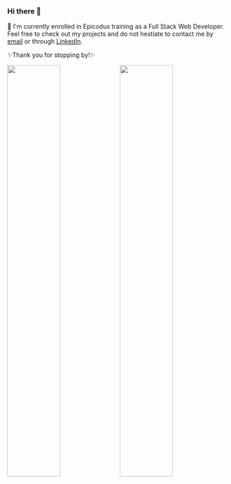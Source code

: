 ### Hi there 👋

<!--
**EricStratton/EricStratton** is a ✨ _special_ ✨ repository because its `README.md` (this file) appears on your GitHub profile.

Here are some ideas to get you started:

- 🔭 I’m currently working on ...
- 🌱 I’m currently learning ...
- 👯 I’m looking to collaborate on ...
- 🤔 I’m looking for help with ...
- 💬 Ask me about ...
- 📫 How to reach me: ...
- 😄 Pronouns: ...
- ⚡ Fun fact: ...
-->

 <div>
  <p>
  🌱 I'm currently enrolled in Epicodus training as a Full Stack Web Developer. Feel free to check out my projects and do not hestiate to contact me by <a href=mailto:stratttonericj@gmail.com>email</a> or through <a href=https://www.linkedin.com/in/eric-j-stratton/>LinkedIn</a>.
  </p> 
  <p>✨Thank you for stopping by!✨</p>
</div>
<div>
 <img style="display:inline-block" src="https://github-readme-stats.vercel.app/api/?username=EricStratton&show_icons=true&theme=tokyonight&hide_border=true" width="49%"/>
 <img style="display:inline-block; float:right" src="https://github-readme-stats.vercel.app/api/top-langs/?username=EricStratton&show_icons=true&theme=tokyonight&layout=compact&hide_border=true&hide=smalltalk" width="49%"/>
</div>
